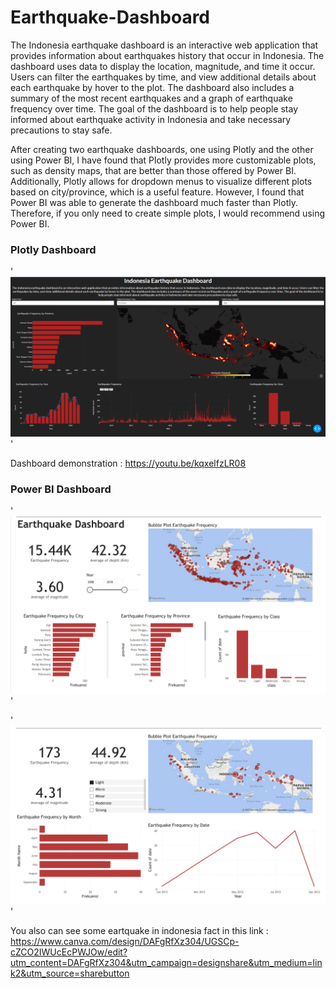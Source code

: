 # Earthquake-Dashboard

The Indonesia earthquake dashboard is an interactive web application that provides information about earthquakes history that occur in Indonesia. The dashboard uses data to display the location, magnitude, and time it occur. Users can filter the earthquakes by time, and view additional details about each earthquake by hover to the plot. The dashboard also includes a summary of the most recent earthquakes and a graph of earthquake frequency over time. The goal of the dashboard is to help people stay informed about earthquake activity in Indonesia and take necessary precautions to stay safe.

After creating two earthquake dashboards, one using Plotly and the other using Power BI, I have found that Plotly provides more customizable plots, such as density maps, that are better than those offered by Power BI. Additionally, Plotly allows for dropdown menus to visualize different plots based on city/province, which is a useful feature. However, I found that Power BI was able to generate the dashboard much faster than Plotly. Therefore, if you only need to create simple plots, I would recommend using Power BI.

### Plotly Dashboard

'![alt text](Dashboard.png)'

Dashboard demonstration : https://youtu.be/kqxelfzLR08

### Power BI Dashboard

'![alt text](Dashboard1.png)'

'![alt text](Dashboard2.png)'


You also can see some eartquake in indonesia fact in this link : https://www.canva.com/design/DAFgRfXz304/UGSCp-cZCO2IWUcEcPWJOw/edit?utm_content=DAFgRfXz304&utm_campaign=designshare&utm_medium=link2&utm_source=sharebutton
